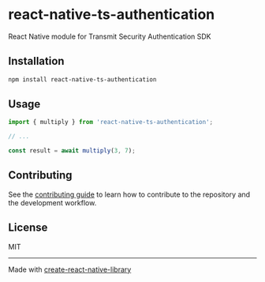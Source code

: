 # react-native-ts-authentication

React Native module for Transmit Security Authentication SDK

## Installation

```sh
npm install react-native-ts-authentication
```

## Usage

```js
import { multiply } from 'react-native-ts-authentication';

// ...

const result = await multiply(3, 7);
```

## Contributing

See the [contributing guide](CONTRIBUTING.md) to learn how to contribute to the repository and the development workflow.

## License

MIT

---

Made with [create-react-native-library](https://github.com/callstack/react-native-builder-bob)
